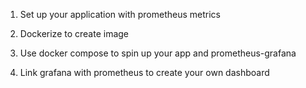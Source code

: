 1. Set up your application with prometheus metrics

2. Dockerize to create image

3. Use docker compose to spin up your app and prometheus-grafana

4. Link grafana with prometheus to create your own dashboard
